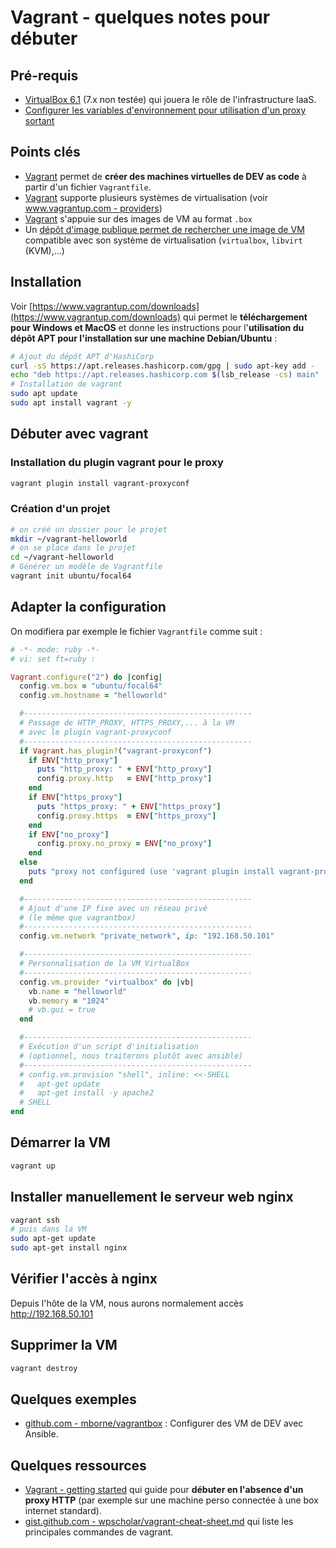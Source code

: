 # Vagrant - quelques notes pour débuter

## Pré-requis

* [VirtualBox 6.1](https://www.virtualbox.org/wiki/Download_Old_Builds_6_1) (7.x non testée) qui jouera le rôle de l'infrastructure IaaS.
* [Configurer les variables d'environnement pour utilisation d'un proxy sortant](proxy-sortant.md)

## Points clés

* [Vagrant](https://www.vagrantup.com/) permet de **créer des machines virtuelles de DEV as code** à partir d'un fichier `Vagrantfile`.
* [Vagrant](https://www.vagrantup.com/) supporte plusieurs systèmes de virtualisation (voir [www.vagrantup.com - providers](https://www.vagrantup.com/docs/providers))
* [Vagrant](https://www.vagrantup.com/) s'appuie sur des images de VM au format `.box`
* Un [dépôt d'image publique permet de rechercher une image de VM](https://app.vagrantup.com/boxes/search) compatible avec son système de virtualisation (`virtualbox`, `libvirt` (KVM),...)

## Installation

Voir [https://www.vagrantup.com/downloads](https://www.vagrantup.com/downloads) qui permet le **téléchargement pour Windows et MacOS** et donne les instructions pour l'**utilisation du dépôt APT pour l'installation sur une machine Debian/Ubuntu** :

```bash
# Ajout du dépôt APT d'HashiCorp
curl -sS https://apt.releases.hashicorp.com/gpg | sudo apt-key add -
echo "deb https://apt.releases.hashicorp.com $(lsb_release -cs) main" | sudo tee /etc/apt/sources.list.d/hashicorp.list
# Installation de vagrant
sudo apt update
sudo apt install vagrant -y
```

## Débuter avec vagrant

### Installation du plugin vagrant pour le proxy

```bash
vagrant plugin install vagrant-proxyconf
```

### Création d'un projet

```bash
# on créé un dossier pour le projet
mkdir ~/vagrant-helloworld
# on se place dans le projet
cd ~/vagrant-helloworld
# Générer un modèle de Vagrantfile
vagrant init ubuntu/focal64
```

## Adapter la configuration

On modifiera par exemple le fichier `Vagrantfile` comme suit :

```ruby
# -*- mode: ruby -*-
# vi: set ft=ruby :

Vagrant.configure("2") do |config|
  config.vm.box = "ubuntu/focal64"
  config.vm.hostname = "helloworld"

  #---------------------------------------------------
  # Passage de HTTP_PROXY, HTTPS_PROXY,... à la VM
  # avec le plugin vagrant-proxyconf
  #---------------------------------------------------
  if Vagrant.has_plugin?("vagrant-proxyconf")
    if ENV["http_proxy"]
      puts "http_proxy: " + ENV["http_proxy"]
      config.proxy.http   = ENV["http_proxy"]
    end
    if ENV["https_proxy"]
      puts "https_proxy: " + ENV["https_proxy"]
      config.proxy.https  = ENV["https_proxy"]
    end
    if ENV["no_proxy"]
      config.proxy.no_proxy = ENV["no_proxy"]
    end
  else
    puts "proxy not configured (use 'vagrant plugin install vagrant-proxyconf')"
  end

  #---------------------------------------------------
  # Ajout d'une IP fixe avec un réseau privé
  # (le même que vagrantbox)
  #---------------------------------------------------
  config.vm.network "private_network", ip: "192.168.50.101"

  #---------------------------------------------------
  # Personnalisation de la VM VirtualBox
  #---------------------------------------------------
  config.vm.provider "virtualbox" do |vb|
    vb.name = "helloworld"
    vb.memory = "1024"
    # vb.gui = true
  end

  #---------------------------------------------------
  # Exécution d'un script d'initialisation
  # (optionnel, nous traiterons plutôt avec ansible)
  #---------------------------------------------------
  # config.vm.provision "shell", inline: <<-SHELL
  #   apt-get update
  #   apt-get install -y apache2
  # SHELL
end
```

## Démarrer la VM

```bash
vagrant up
```

## Installer manuellement le serveur web nginx

```bash
vagrant ssh
# puis dans la VM
sudo apt-get update
sudo apt-get install nginx
```

## Vérifier l'accès à nginx

Depuis l'hôte de la VM, nous aurons normalement accès http://192.168.50.101

## Supprimer la VM

```bash
vagrant destroy
```

## Quelques exemples

* [github.com - mborne/vagrantbox](https://github.com/mborne/vagrantbox#vagrantbox) : Configurer des VM de DEV avec Ansible.

## Quelques ressources

* [Vagrant - getting started](https://learn.hashicorp.com/collections/vagrant/getting-started) qui guide pour **débuter en l'absence d'un proxy HTTP** (par exemple sur une machine perso connectée à une box internet standard).
* [gist.github.com - wpscholar/vagrant-cheat-sheet.md](https://gist.github.com/wpscholar/a49594e2e2b918f4d0c4#file-vagrant-cheat-sheet-md) qui liste les principales commandes de vagrant.


